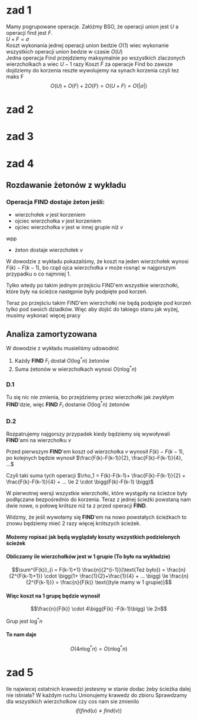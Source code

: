 # zad 1
Mamy pogrupowane operacje. Załóżmy BSO, że operacji union jest $U$ a operacji find jest $F$. <br>
$U+F=\sigma$<br>
Koszt wykonania jednej operacji union bedzie $O(1)$ wiec wykonanie wszystkich operacji union bedzie w czasie $O(U)$ <br>
Jedna operacja Find przejdziemy maksymalnie po wszystkich zlaczonych wierzcholkach a wiec $U-1$ razy
Koszt $F$ za operacje Find bo zawsze dojdziemy do korzenia reszte wywolujemy na synach korzenia czyli tez maks F
$$O(U) + O(F) + 2O(F) = O(U+F) = O(|\sigma|)$$

# zad 2
# zad 3
# zad 4
## Rozdawanie żetonów z wykładu 
### Operacja FIND dostaje żeton jeśli:
- wierzchołek $v$ jest korzeniem 
- ojciec wierzchołka $v$ jest korzeniem 
- ojciec wierzchołka $v$ jest w innej grupie niż $v$

wpp
- żeton dostaje wierzchołek $v$

W dowodzie z wykładu pokazaliśmy, że koszt na jeden wierzchołek wynosi $F(k) - F(k-1)$, bo rząd ojca wierzchołka $v$ może rosnąć w najgorszym przypadku o co najmniej 1.

Tylko wtedy po takim jednym przejściu FIND'em wszystkie wierzchołki, które były na ścieżce następnie były podpięte pod korzeń.

Teraz po przejściu takim FIND'em  wierzchołki nie będą podpięte pod korzeń tylko pod swoich dziadków. 
Więc aby dojść do takiego stanu jak wyżej, musimy wykonać więcej pracy

## Analiza zamortyzowana 
W dowodzie z wykładu musieliśmy udowodnić
1. Każdy **FIND** $F_i$ dostał $O(\log^* n)$ żetonów
2. Suma żetonów w wierzchołkach wynosi $O(n \log^* n)$

### D.1 
Tu się nic nie zmienia, bo przejdziemy przez wierzchołki jak zwykłym **FIND**'dzie, więc **FIND** $F_i$ dostanie $O(\log^* n)$ żetonów
### D.2
Rozpatrujemy najgorszy przypadek kiedy będziemy się wywoływali **FIND**'ami na wierzchołku $v$

Przed pierwszym **FIND**'em koszt od wierzchołka $v$ wynosił $F(k)-F(k-1)$, po kolejnych będzie wynosił $\frac{F(k)-F(k-1)}{2}, \frac{F(k)-F(k-1)}{4}, ...$ 

Czyli taki suma tych operacji $\rho_1 = F(k)-F(k-1)+ \frac{F(k)-F(k-1)}{2} + \frac{F(k)-F(k-1)}{4} + ... \le 2 \cdot \bigg(F(k)-F(k-1) \bigg)$ 

W pierwotnej wersji wszystkie wierzchołki, które wystąpiły na ścieżce były podłączane bezpośrednio do korzenia. Teraz z jednej ścieżki powstaną nam dwie nowe, o połowę krótsze niż ta z przed operacji **FIND**. 

Widzmy, że jeśli wywołamy się **FIND**'em na nowo powstałych ścieżkach to znowu będziemy mieć 2 razy więcej krótszych ścieżek. 


#### Możemy ropisać jak będą wyglądały koszty wszystkich podzielonych ścieżek


#### Obliczamy ile wierzchołków jest w 1 grupie (To było na wykładzie)
$$\sum^{F(k)}_{i = F(k-1)+1}   \frac{n}{2^{i-1}}(\text{Też było}) = \frac{n}{2^{F(k-1)+1}} \cdot \bigg(1+ \frac{1}{2}+\frac{1}{4} + ... \bigg) \le \frac{n}{2^{F(k-1)}} = \frac{n}{F(k)} \text{(tyle mamy w 1 grupie)}$$




#### Więc koszt na 1 grupę będzie wynosił
$$\frac{n}{F(k)} \cdot 4\bigg(F(k) -F(k-1)\bigg) \le 2n$$

Grup jest $\log^*n$
#### To nam daje 
$$O(4n \log^* n) = O(n \log^* n)$$

# zad 5

Ile najwiecej ostatnich krawedzi jestesmy w stanie dodac żeby ścieżka dalej nie istniała?
W każdym ruchu Unionujemy krawedz do zbioru
Sprawdzamy dla wszystkich wierzcholkow czy cos nam sie zmienilo
$$if(find(u) \neq find(v))$$